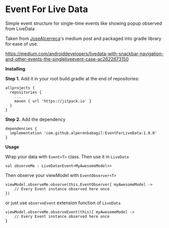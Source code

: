 # Event For Live Data
Simple event structure for single-time events like showing popup observed from LiveData

Taken from [JoseAlcerreca](https://github.com/JoseAlcerreca)'s medium post and packaged into gradle library for ease of use.

https://medium.com/androiddevelopers/livedata-with-snackbar-navigation-and-other-events-the-singleliveevent-case-ac2622673150

**Installing** 

**Step 1.** Add it in your root build.gradle at the end of repositories:

```
allprojects {
  repositories {
    ...
    maven { url 'https://jitpack.io' }
  }
}
```
  
**Step 2.** Add the dependency

```
dependencies {
  implementation 'com.github.alperenbabagil:EventForLiveData:1.0.0'
}
```

**Usage**

Wrap your data with `Event<T>` class. Then use it in `LiveData`

`val observeMe : LiveData<Event<MyAwesomeModel>>`

Then observe your viewModel with `EventObserver<T>`

```
viewModel.observeMe.observe(this,EventObserver{ myAwesomeModel -> 
    // Every Event instance observed here once
})
```

or just use `observeEvent` extension function of `LiveData`

```
viewModel.observeMe.observeEvent(this){ myAwesomeModel ->
    // Every Event instance observed here once
}
```
  
  






